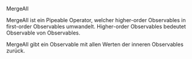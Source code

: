 MergeAll

MergeAll ist ein Pipeable Operator, welcher higher-order Observables in first-order Observables umwandelt. 
Higher-order Observables bedeutet Observable von Observables.

MergeAll gibt ein Observable mit allen Werten der inneren Observables zurück.